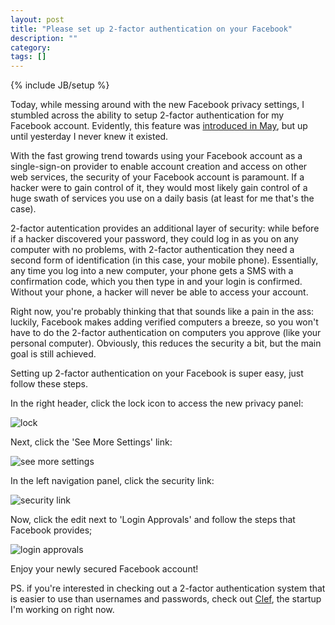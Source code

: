 ```yaml
---
layout: post
title: "Please set up 2-factor authentication on your Facebook"
description: ""
category:
tags: []
---
```

{% include JB/setup %}

Today, while messing around with the new Facebook privacy settings, I stumbled across the ability to setup 2-factor authentication for my Facebook account. Evidently, this feature was [introduced in May](https://www.facebook.com/note.php?note_id=10150172618258920), but up until yesterday I never knew it existed.

With the fast growing trend towards using your Facebook account as a single-sign-on provider to enable account creation and access on other web services, the security of your Facebook account is paramount. If a hacker were to gain control of it, they would most likely gain control of a huge swath of services you use on a daily basis (at least for me that's the case).

2-factor autentication provides an additional layer of security: while before if a hacker discovered your password, they could log in as you on any computer with no problems, with 2-factor authentication they need a second form of identification (in this case, your mobile phone). Essentially, any time you log into a new computer, your phone gets a SMS with a confirmation code, which you then type in and your login is confirmed. Without your phone, a hacker will never be able to access your account.

Right now, you're probably thinking that that sounds like a pain in the ass: luckily, Facebook makes adding verified computers a breeze, so you won't have to do the 2-factor authentication on computers you approve (like your personal computer). Obviously, this reduces the security a bit, but the main goal is still achieved.

Setting up 2-factor authentication on your Facebook is super easy, just follow these steps.

In the right header, click the lock icon to access the new privacy panel:

![lock](http://cl.ly/image/3g210r3S1Q3s/Screen%20Shot%202012-12-21%20at%205.08.47%20PM.png)

Next, click the 'See More Settings' link:

![see more settings](http://cl.ly/image/0M1f0w2E1O0s/Screen%20Shot%202012-12-21%20at%205.08.47%20PM.png)

In the left navigation panel, click the security link:

![security link](http://cl.ly/image/2c2h3L0P0I31/Screen%20Shot%202012-12-21%20at%205.11.20%20PM.png)

Now, click the edit next to 'Login Approvals' and follow the steps that Facebook provides;

![login approvals](http://cl.ly/image/0T1Y0Q2I3Y33/Screen%20Shot%202012-12-21%20at%205.13.09%20PM.png)

Enjoy your newly secured Facebook account!

<p class='endnote'>PS. if you're interested in checking out a 2-factor authentication system that is easier to use than usernames and passwords, check out <a href='https://clef.io'>Clef</a>, the startup I'm working on right now.</p>